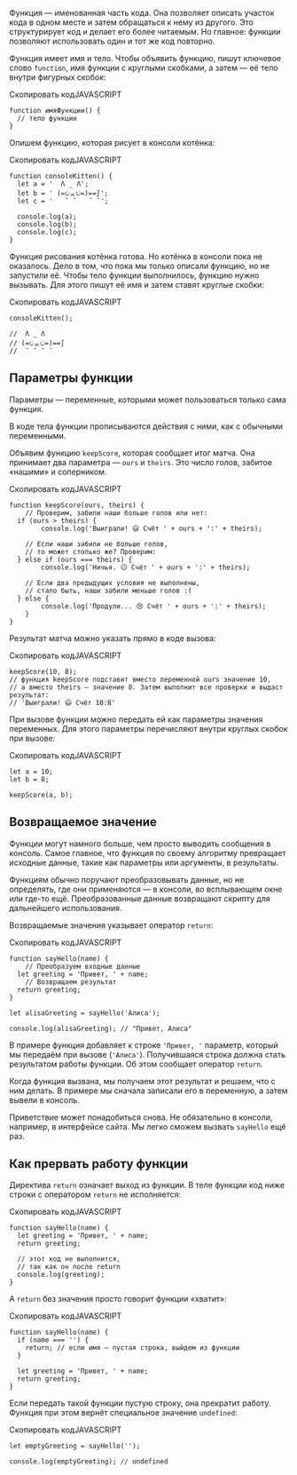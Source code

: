 

Функция — именованная часть кода. Она позволяет описать участок кода в одном месте и затем обращаться к нему из другого. Это структурирует код и делает его более читаемым. Но главное: функции позволяют использовать один и тот же код повторно.

Функция имеет имя и тело. Чтобы объявить функцию, пишут ключевое слово `function`, имя функции с круглыми скобками, а затем — её тело внутри фигурных скобок:

Скопировать кодJAVASCRIPT

```
function имяФункции() {
  // тело функции
} 
```

Опишем функцию, которая рисует в консоли котёнка:

Скопировать кодJAVASCRIPT

```
function consoleKitten() {
  let a = '  Λ _ Λ';
  let b = ' (=චᆽච=)==∫';
  let c = '   ˉ ˉ   ˉ ˉ';

  console.log(a); 
  console.log(b); 
  console.log(c);
} 
```

Функция рисования котёнка готова. Но котёнка в консоли пока не оказалось. Дело в том, что пока мы только описали функцию, но не запустили её. Чтобы тело функции выполнилось, функцию нужно вызывать. Для этого пишут её имя и затем ставят круглые скобки:

Скопировать кодJAVASCRIPT

```
consoleKitten();

//  Λ _ Λ
// (=චᆽච=)==∫
//  ˉ ˉ ˉ ˉ 
```

## Параметры функции

Параметры — переменные, которыми может пользоваться только сама функция.

В коде тела функции прописываются действия с ними, как с обычными переменными.

Объявим функцию `keepScore`, которая сообщает итог матча. Она принимает два параметра — `ours` и `theirs`. Это число голов, забитое «нашими» и соперником.

Скопировать кодJAVASCRIPT

```
function keepScore(ours, theirs) {
    // Проверим, забили наши больше голов или нет:
  if (ours > theirs) {
        console.log('Выиграли! 😃 Счёт ' + ours + ':' + theirs);

    // Если наши забили не больше голов,
    // то может столько же? Проверим:
  } else if (ours === theirs) {
        console.log('Ничья. 😐 Счёт ' + ours + ':' + theirs);

    // Если два предыдущих условия не выполнены,
    // стало быть, наши забили меньше голов :(
  } else {
        console.log('Продули... 😢 Счёт ' + ours + ':' + theirs);
    }
} 
```

Результат матча можно указать прямо в коде вызова:

Скопировать кодJAVASCRIPT

```
keepScore(10, 8);
// функция keepScore подставит вместо переменной ours значение 10,
// а вместо theirs — значение 8. Затем выполнит все проверки и выдаст результат:
// 'Выиграли! 😃 Счёт 10:8' 
```

При вызове функции можно передать ей как параметры значения переменных. Для этого параметры перечисляют внутри круглых скобок при вызове:

Скопировать кодJAVASCRIPT

```
let a = 10; 
let b = 8;

keepScore(a, b); 
```

## Возвращаемое значение

Функции могут намного больше, чем просто выводить сообщения в консоль. Самое главное, что функция по своему алгоритму превращает исходные данные, такие как параметры или аргументы, в результаты.

Функциям обычно поручают преобразовывать данные, но не определять, где они применяются — в консоли, во всплывающем окне или где-то ещё. Преобразованные данные возвращают скрипту для дальнейшего использования.

Возвращаемые значения указывает оператор `return`:

Скопировать кодJAVASCRIPT

```
function sayHello(name) {
    // Преобразуем входные данные
  let greeting = 'Привет, ' + name;
    // Возвращаем результат
  return greeting;    
}

let alisaGreeting = sayHello('Алиса');

console.log(alisaGreeting); // "Привет, Алиса" 
```

В примере функция добавляет к строке `'Привет, '` параметр, который мы передаём при вызове (`'Алиса'`). Получившаяся строка должна стать результатом работы функции. Об этом сообщает оператор `return`.

Когда функция вызвана, мы получаем этот результат и решаем, что с ним делать. В примере мы сначала записали его в переменную, а затем вывели в консоль.

Приветствие может понадобиться снова. Не обязательно в консоли, например, в интерфейсе сайта. Мы легко сможем вызвать `sayHello` ещё раз.

## Как прервать работу функции

Директива `return` означает выход из функции. В теле функции код ниже строки с оператором `return` не исполняется:

Скопировать кодJAVASCRIPT

```
function sayHello(name) {    
  let greeting = 'Привет, ' + name;    
  return greeting;

  // этот код не выполнится,
  // так как он после return    
  console.log(greeting);
} 
```

А `return` без значения просто говорит функции «хватит»:

Скопировать кодJAVASCRIPT

```
function sayHello(name) {
  if (name === '') {
    return; // если имя — пустая строка, выйдем из функции
  }

  let greeting = 'Привет, ' + name;    
  return greeting;
} 
```

Если передать такой функции пустую строку, она прекратит работу. Функция при этом вернёт специальное значение `undefined`:

Скопировать кодJAVASCRIPT

```
let emptyGreeting = sayHello('');

console.log(emptyGreeting); // undefined 
```